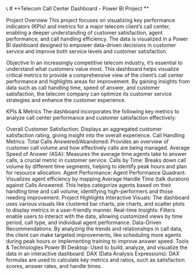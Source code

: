 📞 # **Telecom Call Center Dashboard - Power BI Project **

Project Overview
This project focuses on visualizing key performance indicators (KPIs) and metrics for a major telecom client’s call center, enabling a deeper understanding of customer satisfaction, agent performance, and call handling efficiency. The data is visualized in a Power BI dashboard designed to empower data-driven decisions in customer service and improve both service levels and customer satisfaction.

Objective
In an increasingly competitive telecom industry, it’s essential to understand what customers value most. This dashboard helps visualize critical metrics to provide a comprehensive view of the client’s call center performance and highlights areas for improvement. By gaining insights from data such as call handling time, speed of answer, and customer satisfaction, the telecom company can optimize its customer service strategies and enhance the customer experience.

KPIs & Metrics
The dashboard incorporates the following key metrics to analyze call center performance and customer satisfaction effectively:

Overall Customer Satisfaction: Displays an aggregated customer satisfaction rating, giving insight into the overall experience.
Call Handling Metrics:
Total Calls Answered/Abandoned: Provides an overview of customer call volume and how effectively calls are being managed.
Average Speed of Answer (ASA): Measures the average time agents take to answer calls, a crucial metric in customer service.
Calls by Time: Breaks down call volume by different time segments, helping to identify peak hours and plan for resource allocation.
Agent Performance:
Agent Performance Quadrant: Visualizes agent efficiency by mapping Average Handle Time (talk duration) against Calls Answered. This helps categorize agents based on their handling time and call volume, identifying high-performers and those needing improvement.
Project Highlights
Interactive Visuals: The dashboard uses various visuals like clustered bar charts, pie charts, and scatter plots to display metrics in a user-friendly manner.
Real-time Insights: Filters enable users to interact with the data, allowing customized views by time period, call type, and individual agent performance.
Data-Driven Recommendations: By analyzing the trends and relationships in call data, the client can make targeted improvements, like scheduling more agents during peak hours or implementing training to improve answer speed.
Tools & Technologies
Power BI Desktop: Used to build, analyze, and visualize the data in an interactive dashboard.
DAX (Data Analysis Expressions): DAX formulas are used to calculate key metrics and ratios, such as satisfaction scores, answer rates, and handle times.

